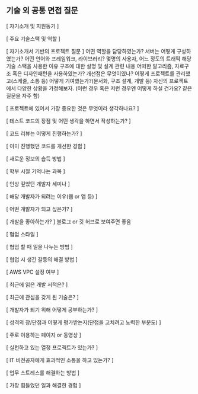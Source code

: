 ## 기술 외 공통 면접 질문
[ 자기소개 및 지원동기 ]



[ 주요 기술스택 및 역할 ]



[ 자기소개서 기반의 프로젝트 질문 ]
어떤 역할을 담당하였는가?
서버는 어떻게 구성하였는가?
어떤 언어와 프레임워크, 라이브러리?
몇명의 사용자, 어느 정도의 트래픽
해당 기술 스택을 사용한 이유
구조에 대한 설명 및 설계 관련 내용
어떠한 알고리즘, 자료구조 혹은 디자인패턴을 사용하였는가?
개선점은 무엇이였나?
어떻게 프로젝트를 관리했고(스케줄, 소통 등) 어떻게 기여했는가?(문서화, 구조 설계, 개발 등)
자신의 프로젝트에서 다양한 상황을 가정해보자. (이런 경우 혹은 저런 경우엔 어떻게 하실 건가요? 같은 질문을 자주 함)



[ 프로젝트에 있어서 가장 중요한 것은 무엇이라 생각하나요? ]



[ 테스트 코드의 장점 및 어떤 생각을 하면서 작성하는가? ]




[ 코드 리뷰는 어떻게 진행하는가? ]




[ 이미 진행했던 코드를 개선한 경험 ]




[ 새로운 정보의 습득 방법 ]




[ 학부 시절 기억나는 과목 ]




[ 인상 깊었던 개발자 세미나 ]




[ 해당 개발자가 되려는 이유(웹 or 앱 등) ]




[ 어떤 개발자가 되고 싶은가? ]




[ 개발을 좋아하는가? ]
블로그 or 깃 허브로 보여주면 좋음




[ 협업 스타일 ]




[ 협업 할 때 일을 나누는 방법 ]




[ 협업 시 생긴 갈등의 해결 방법 ]




[ AWS VPC 설정 여부 ]




[ 최근에 읽은 개발 서적은? ]




[ 최근에 관심을 갖게 된 기술은? ]




[ 개발자가 되기 위해 어떻게 공부하는가? ]




[ 성격의 장/단점과 어떻게 평가받는지(단점을 고치려고 노력한 부분도) ]




[ 주로 이용하는 페이지 or 동영상 ]



[ 실천하고 있는 열정 프로젝트가 있는가? ]

 

[ IT 비전공자에게 효과적인 소통을 하고 있는가? ]




[ 업무 스트레스를 해결하는 방법 ]



[ 가장 힘들었던 일과 해결한 경험 ]